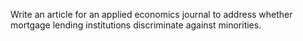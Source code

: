 Write an article for an applied economics journal to address whether mortgage lending institutions discriminate against minorities.

